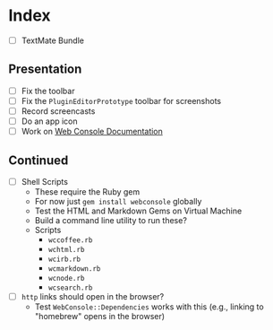# Index

* [ ] TextMate Bundle

## Presentation

* [ ] Fix the toolbar
* [ ] Fix the `PluginEditorPrototype` toolbar for screenshots
* [ ] Record screencasts
* [ ] Do an app icon
* [ ] Work on [Web Console Documentation](Tasks/Web%20Console%20Documentation.md)

## Continued

* [ ] Shell Scripts
	* These require the Ruby gem
	* For now just `gem install webconsole` globally
	* Test the HTML and Markdown Gems on Virtual Machine
	* Build a command line utility to run these?
	* Scripts
		* `wccoffee.rb`
		* `wchtml.rb`
		* `wcirb.rb`
		* `wcmarkdown.rb`
		* `wcnode.rb`
		* `wcsearch.rb`
* [ ] `http` links should open in the browser?
	* Test `WebConsole::Dependencies` works with this (e.g., linking to "homebrew" opens in the browser)